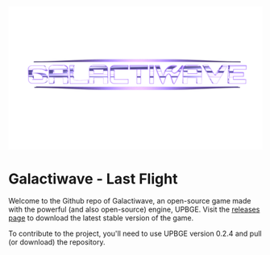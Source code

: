 ![alt text](https://github.com/Aman-Anas/Galactiwave---Last-Flight/blob/master/Media/GWaveTransparent.png "Galactiwave")

Galactiwave - Last Flight
======

Welcome to the Github repo of Galactiwave, an open-source game made with the powerful (and also open-source) engine, UPBGE. Visit the [releases page](../releases "Galactiwave Releases") to download the latest stable version of the game.

To contribute to the project, you'll need to use UPBGE version 0.2.4 and pull (or download) the repository.